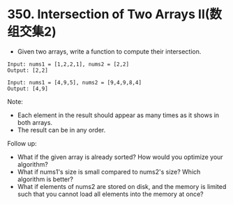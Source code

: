 # 350. Intersection of Two Arrays II(数组交集2)
* Given two arrays, write a function to compute their intersection.
```text
Input: nums1 = [1,2,2,1], nums2 = [2,2]
Output: [2,2]

Input: nums1 = [4,9,5], nums2 = [9,4,9,8,4]
Output: [4,9]
```
Note:

* Each element in the result should appear as many times as it shows in both arrays.
* The result can be in any order.

Follow up:
* What if the given array is already sorted? How would you optimize your algorithm?
* What if nums1's size is small compared to nums2's size? Which algorithm is better?
* What if elements of nums2 are stored on disk, and the memory is limited such that you cannot load all elements into the memory at once?